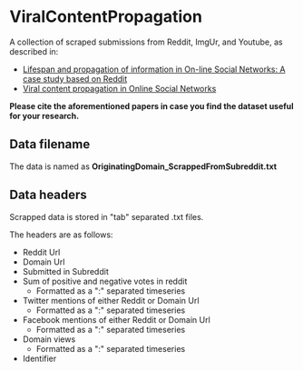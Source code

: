 # ViralContentPropagation

A collection of scraped submissions from Reddit, ImgUr, and Youtube, as described in:
  - [Lifespan and propagation of information in On-line Social Networks: A case study based on Reddit](https://www.sciencedirect.com/science/article/pii/S1084804515001307)
  - [Viral content propagation in Online Social Networks](https://arxiv.org/abs/1712.02245)

**Please cite the aforementioned papers in case you find the dataset useful for your research.**

## Data filename

The data is named as **OriginatingDomain_ScrappedFromSubreddit.txt**

## Data headers

Scrapped data is stored in "tab" separated .txt files.

The headers are as follows:
- Reddit Url
- Domain Url
- Submitted in Subreddit
- Sum of positive and negative votes in reddit
  - Formatted as a ":" separated timeseries
- Twitter mentions of either Reddit or Domain Url
  - Formatted as a ":" separated timeseries
- Facebook mentions of either Reddit or Domain Url
  - Formatted as a ":" separated timeseries
- Domain views
  - Formatted as a ":" separated timeseries
- Identifier
